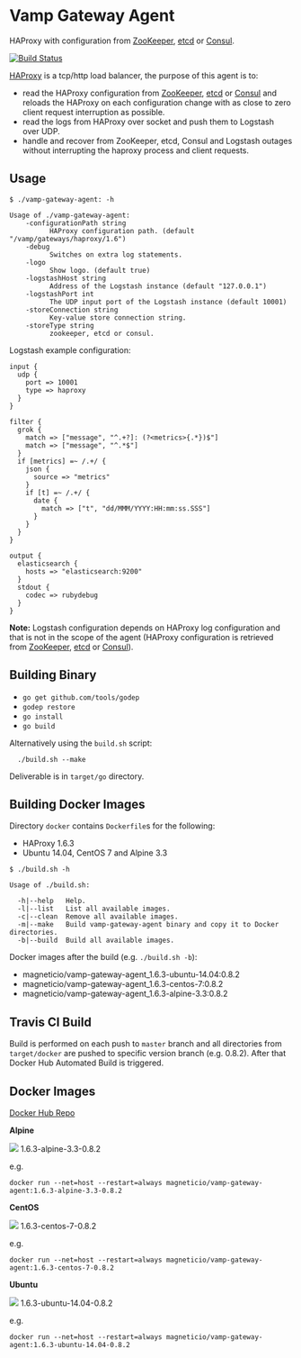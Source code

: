 # Vamp Gateway Agent

HAProxy with configuration from [ZooKeeper](https://zookeeper.apache.org/), [etcd](https://coreos.com/etcd/docs/latest/) or [Consul](https://consul.io/).

[![Build Status](https://travis-ci.org/magneticio/vamp-gateway-agent.svg?branch=master)](https://travis-ci.org/magneticio/vamp-gateway-agent)

[HAProxy](http://www.haproxy.org/) is a tcp/http load balancer, the purpose of this agent is to: 

- read the HAProxy configuration from [ZooKeeper](https://zookeeper.apache.org/), [etcd](https://coreos.com/etcd/docs/latest/) or [Consul](https://consul.io/) and reloads the HAProxy on each configuration change with as close to zero client request interruption as possible.
- read the logs from HAProxy over socket and push them to Logstash over UDP.
- handle and recover from ZooKeeper, etcd, Consul and Logstash outages without interrupting the haproxy process and client requests.

## Usage

```
$ ./vamp-gateway-agent: -h
                                       
Usage of ./vamp-gateway-agent:
    -configurationPath string
          HAProxy configuration path. (default "/vamp/gateways/haproxy/1.6")
    -debug
          Switches on extra log statements.
    -logo
          Show logo. (default true)
    -logstashHost string
          Address of the Logstash instance (default "127.0.0.1")
    -logstashPort int
          The UDP input port of the Logstash instance (default 10001)
    -storeConnection string
          Key-value store connection string.
    -storeType string
          zookeeper, etcd or consul.
```

Logstash example configuration:

```
input {
  udp {
    port => 10001
    type => haproxy
  }
}

filter {
  grok {
    match => ["message", "^.+?]: (?<metrics>{.*})$"]
    match => ["message", "^.*$"]
  }
  if [metrics] =~ /.+/ {
    json {
      source => "metrics"
    }
    if [t] =~ /.+/ {
      date {
        match => ["t", "dd/MMM/YYYY:HH:mm:ss.SSS"]
      }
    }
  }
}

output {
  elasticsearch {
    hosts => "elasticsearch:9200"
  }
  stdout {
    codec => rubydebug
  }
}
```

**Note:** Logstash configuration depends on HAProxy log configuration and that is not in the scope of the agent (HAProxy configuration is retrieved from [ZooKeeper](https://zookeeper.apache.org/), [etcd](https://coreos.com/etcd/docs/latest/) or [Consul](https://consul.io/)). 

## Building Binary

- `go get github.com/tools/godep`
- `godep restore`
- `go install`
- `go build`

Alternatively using the `build.sh` script:
```
  ./build.sh --make
```
Deliverable is in `target/go` directory.
 
## Building Docker Images

Directory `docker` contains `Dockerfile`s for the following:

- HAProxy 1.6.3
- Ubuntu 14.04, CentOS 7 and Alpine 3.3

```
$ ./build.sh -h

Usage of ./build.sh:

  -h|--help   Help.
  -l|--list   List all available images.
  -c|--clean  Remove all available images.
  -m|--make   Build vamp-gateway-agent binary and copy it to Docker directories.
  -b|--build  Build all available images.

```

Docker images after the build (e.g. `./build.sh -b`): 

- magneticio/vamp-gateway-agent_1.6.3-ubuntu-14.04:0.8.2
- magneticio/vamp-gateway-agent_1.6.3-centos-7:0.8.2
- magneticio/vamp-gateway-agent_1.6.3-alpine-3.3:0.8.2 

## Travis CI Build

Build is performed on each push to `master` branch and all directories from `target/docker` are pushed to specific version branch (e.g. 0.8.2).
After that Docker Hub Automated Build is triggered.

## Docker Images

[Docker Hub Repo](https://hub.docker.com/r/magneticio/vamp-gateway-agent/)

**Alpine**

[![](https://badge.imagelayers.io/magneticio/vamp-gateway-agent:1.6.3-alpine-3.3-0.8.2.svg)](https://imagelayers.io/?images=magneticio/vamp-gateway-agent:1.6.3-alpine-3.3-0.8.2) 1.6.3-alpine-3.3-0.8.2

e.g.

```
docker run --net=host --restart=always magneticio/vamp-gateway-agent:1.6.3-alpine-3.3-0.8.2
```

**CentOS**

[![](https://badge.imagelayers.io/magneticio/vamp-gateway-agent:1.6.3-centos-7-0.8.2.svg)](https://imagelayers.io/?images=magneticio/vamp-gateway-agent:1.6.3-centos-7-0.8.2) 1.6.3-centos-7-0.8.2

e.g.

```
docker run --net=host --restart=always magneticio/vamp-gateway-agent:1.6.3-centos-7-0.8.2
```

**Ubuntu**

[![](https://badge.imagelayers.io/magneticio/vamp-gateway-agent:1.6.3-ubuntu-14.04-0.8.2.svg)](https://imagelayers.io/?images=magneticio/vamp-gateway-agent:1.6.3-ubuntu-14.04-0.8.2) 1.6.3-ubuntu-14.04-0.8.2

e.g.

```
docker run --net=host --restart=always magneticio/vamp-gateway-agent:1.6.3-ubuntu-14.04-0.8.2
```
